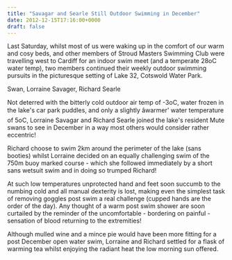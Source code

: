 ```yaml
---
title: "Savagar and Searle Still Outdoor Swimming in December"
date: 2012-12-15T17:16:00+0000
draft: false
---
```

Last Saturday, whilst most of us were waking up in the comfort of our warm and cosy beds, and other members of Stroud Masters Swimming Club were travelling west to Cardiff for an indoor swim meet (and a temperate 28oC water temp), two members continued their weekly outdoor swimming pursuits in the picturesque setting of Lake 32, Cotswold Water Park.



[](/images/2015/01/image002.gif)
 Swan, Lorraine Savager, Richard Searle

Not deterred with the bitterly cold outdoor air temp of -3oC, water frozen in the lake's car park puddles, and only a slightly âwarmer' water temperature of 5oC, Lorraine Savagar and Richard Searle joined the lake's resident Mute swans to see in December in a way most others would consider rather eccentric!

Richard choose to swim 2km around the perimeter of the lake (sans booties) whilst Lorraine decided on an equally challenging swim of the 750m buoy marked course - which she followed immediately by a short sans wetsuit swim and in doing so trumped Richard!

At such low temperatures unprotected hand and feet soon succumb to the numbing cold and all manual dexterity is lost, making even the simplest task of removing goggles post swim a real challenge (cupped hands are the order of the day). Any thought of a warm post swim shower are soon curtailed by the reminder of the uncomfortable - bordering on painful - sensation of blood returning to the extremities!

Although mulled wine and a mince pie would have been more fitting for a post December open water swim, Lorraine and Richard settled for a flask of warming tea whilst enjoying the radiant heat the low morning sun offered.

